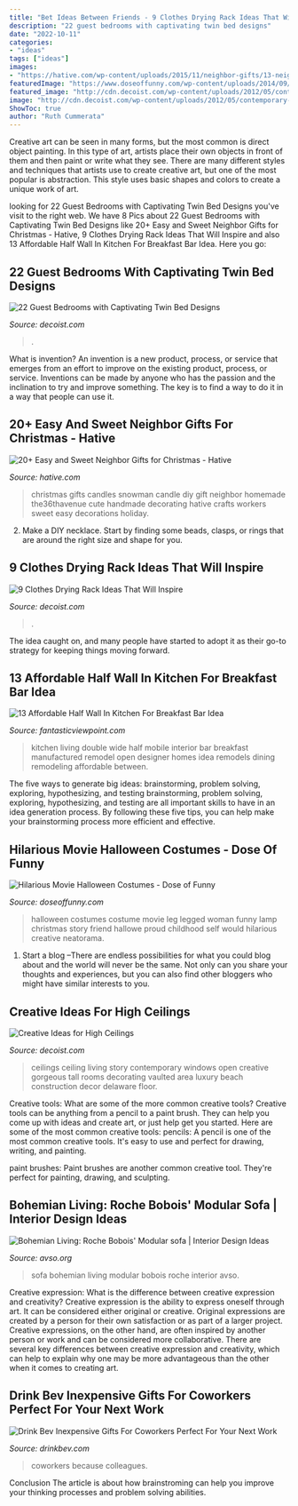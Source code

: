 ```yaml
---
title: "Bet Ideas Between Friends - 9 Clothes Drying Rack Ideas That Will Inspire"
description: "22 guest bedrooms with captivating twin bed designs"
date: "2022-10-11"
categories:
- "ideas"
tags: ["ideas"]
images:
- "https://hative.com/wp-content/uploads/2015/11/neighbor-gifts/13-neighbor-gifts.jpg"
featuredImage: "https://www.doseoffunny.com/wp-content/uploads/2014/09/movie-halloween-costumes-funny-1.jpg"
featured_image: "http://cdn.decoist.com/wp-content/uploads/2012/05/contemporary-living-area-with-gorgeous-high-ceiling.jpg"
image: "http://cdn.decoist.com/wp-content/uploads/2012/05/contemporary-living-area-with-gorgeous-high-ceiling.jpg"
ShowToc: true
author: "Ruth Cummerata"
---
```



Creative art can be seen in many forms, but the most common is direct object painting. In this type of art, artists place their own objects in front of them and then paint or write what they see. There are many different styles and techniques that artists use to create creative art, but one of the most popular is abstraction. This style uses basic shapes and colors to create a unique work of art.

	

		
looking for 22 Guest Bedrooms with Captivating Twin Bed Designs you've visit to the right web. We have 8 Pics about 22 Guest Bedrooms with Captivating Twin Bed Designs like 20+ Easy and Sweet Neighbor Gifts for Christmas - Hative, 9 Clothes Drying Rack Ideas That Will Inspire and also 13 Affordable Half Wall In Kitchen For Breakfast Bar Idea. Here you go:
		
    
## 22 Guest Bedrooms With Captivating Twin Bed Designs

<img loading=lazy src="https://cdn.decoist.com/wp-content/uploads/2015/09/Clean-and-elegant-twin-beds-paired-with-beautiful-chandelier.jpg" onerror="this.onerror=null;this.src='https://tse4.mm.bing.net/th?id=OIP.H3N10hKW9EYlELL70w8a1AHaLH&amp;pid=15.1';" alt="22 Guest Bedrooms with Captivating Twin Bed Designs">

_Source: decoist.com_

>. 

	

What is invention?
An invention is a new product, process, or service that emerges from an effort to improve on the existing product, process, or service. Inventions can be made by anyone who has the passion and the inclination to try and improve something. The key is to find a way to do it in a way that people can use it.

    
## 20+ Easy And Sweet Neighbor Gifts For Christmas - Hative

<img loading=lazy src="https://hative.com/wp-content/uploads/2015/11/neighbor-gifts/13-neighbor-gifts.jpg" onerror="this.onerror=null;this.src='https://tse4.mm.bing.net/th?id=OIP.B50ohbpuCZIuLlG0dSF7PwHaLL&amp;pid=15.1';" alt="20+ Easy and Sweet Neighbor Gifts for Christmas - Hative">

_Source: hative.com_

>christmas gifts candles snowman candle diy gift neighbor homemade the36thavenue cute handmade decorating hative crafts workers sweet easy decorations holiday. 

	

2. Make a DIY necklace. Start by finding some beads, clasps, or rings that are around the right size and shape for you.

    
## 9 Clothes Drying Rack Ideas That Will Inspire

<img loading=lazy src="https://cdn.decoist.com/wp-content/uploads/2012/12/stylish-laundry-room-with-drying-rack.jpg" onerror="this.onerror=null;this.src='https://tse3.mm.bing.net/th?id=OIP.Tned0sYuSs1auyYyn8Up4QHaLH&amp;pid=15.1';" alt="9 Clothes Drying Rack Ideas That Will Inspire">

_Source: decoist.com_

>. 

	

The idea caught on, and many people have started to adopt it as their go-to strategy for keeping things moving forward.

    
## 13 Affordable Half Wall In Kitchen For Breakfast Bar Idea

<img loading=lazy src="http://www.fantasticviewpoint.com/wp-content/uploads/2016/08/d91-634x400.png" onerror="this.onerror=null;this.src='https://tse3.mm.bing.net/th?id=OIP.BIT-ska_ObRaqYtSJhzfKQHaEr&amp;pid=15.1';" alt="13 Affordable Half Wall In Kitchen For Breakfast Bar Idea">

_Source: fantasticviewpoint.com_

>kitchen living double wide half mobile interior bar breakfast manufactured remodel open designer homes idea remodels dining remodeling affordable between. 

	

The five ways to generate big ideas: brainstorming, problem solving, exploring, hypothesizing, and testing
brainstorming, problem solving, exploring, hypothesizing, and testing are all important skills to have in an idea generation process. By following these five tips, you can help make your brainstorming process more efficient and effective.

    
## Hilarious Movie Halloween Costumes - Dose Of Funny

<img loading=lazy src="https://www.doseoffunny.com/wp-content/uploads/2014/09/movie-halloween-costumes-funny-1.jpg" onerror="this.onerror=null;this.src='https://tse4.mm.bing.net/th?id=OIP.fjzTKMWlAN8Su0RdkVhDzgHaMY&amp;pid=15.1';" alt="Hilarious Movie Halloween Costumes - Dose of Funny">

_Source: doseoffunny.com_

>halloween costumes costume movie leg legged woman funny lamp christmas story friend hallowe proud childhood self would hilarious creative neatorama. 

	

1. Start a blog –There are endless possibilities for what you could blog about and the world will never be the same. Not only can you share your thoughts and experiences, but you can also find other bloggers who might have similar interests to you. 

    
## Creative Ideas For High Ceilings

<img loading=lazy src="http://cdn.decoist.com/wp-content/uploads/2012/05/contemporary-living-area-with-gorgeous-high-ceiling.jpg" onerror="this.onerror=null;this.src='https://tse2.mm.bing.net/th?id=OIP.D30CLntVbIstQZFJkjdolAHaIg&amp;pid=15.1';" alt="Creative Ideas for High Ceilings">

_Source: decoist.com_

>ceilings ceiling living story contemporary windows open creative gorgeous tall rooms decorating vaulted area luxury beach construction decor delaware floor. 

	

Creative tools: What are some of the more common creative tools?
Creative tools can be anything from a pencil to a paint brush. They can help you come up with ideas and create art, or just help get you started. Here are some of the most common creative tools:
pencils: A pencil is one of the most common creative tools. It's easy to use and perfect for drawing, writing, and painting.

paint brushes: Paint brushes are another common creative tool. They're perfect for painting, drawing, and sculpting.

    
## Bohemian Living: Roche Bobois&#039; Modular Sofa | Interior Design Ideas

<img loading=lazy src="https://www.avso.org/wp-content/uploads/2014/11/bohemian-living-roche-bobois-modular-sofa-1415265677.jpg" onerror="this.onerror=null;this.src='https://tse1.mm.bing.net/th?id=OIP.Wsismj1n_llP34IwAKOlFAHaHL&amp;pid=15.1';" alt="Bohemian Living: Roche Bobois&#039; Modular sofa | Interior Design Ideas">

_Source: avso.org_

>sofa bohemian living modular bobois roche interior avso. 

	

Creative expression: What is the difference between creative expression and creativity?
Creative expression is the ability to express oneself through art. It can be considered either original or creative. Original expressions are created by a person for their own satisfaction or as part of a larger project. Creative expressions, on the other hand, are often inspired by another person or work and can be considered more collaborative. There are several key differences between creative expression and creativity, which can help to explain why one may be more advantageous than the other when it comes to creating art.

    
## Drink Bev Inexpensive Gifts For Coworkers Perfect For Your Next Work

<img loading=lazy src="https://cdn.shopify.com/s/files/1/3001/0772/files/9b85c1aa-5997-495c-9318-efaa0d1e913c_480x480.jpg?v=1605903116" onerror="this.onerror=null;this.src='https://tse4.mm.bing.net/th?id=OIP.9VBf2L0967GrmmXQ2wvsqAHaE8&amp;pid=15.1';" alt="Drink Bev Inexpensive Gifts For Coworkers Perfect For Your Next Work">

_Source: drinkbev.com_

>coworkers because colleagues. 

	

Conclusion
The article is about how brainstroming can help you improve your thinking processes and problem solving abilities.

